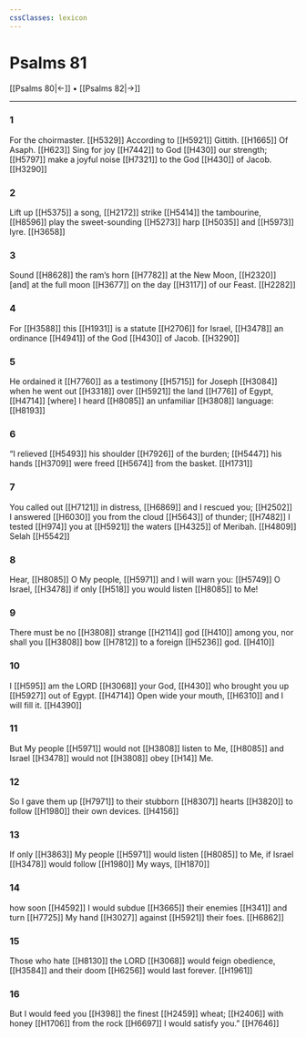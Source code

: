 ```yaml
---
cssClasses: lexicon
---
```


# Psalms 81

[[Psalms 80|←]] • [[Psalms 82|→]]

---

### 1
For the choirmaster. [[H5329]] According to [[H5921]] Gittith. [[H1665]] Of Asaph. [[H623]] Sing for joy [[H7442]] to God [[H430]] our strength; [[H5797]] make a joyful noise [[H7321]] to the God [[H430]] of Jacob. [[H3290]]

### 2
Lift up [[H5375]] a song, [[H2172]] strike [[H5414]] the tambourine, [[H8596]] play the sweet-sounding [[H5273]] harp [[H5035]] and [[H5973]] lyre. [[H3658]]

### 3
Sound [[H8628]] the ram’s horn [[H7782]] at the New Moon, [[H2320]] [and] at the full moon [[H3677]] on the day [[H3117]] of our Feast. [[H2282]]

### 4
For [[H3588]] this [[H1931]] is a statute [[H2706]] for Israel, [[H3478]] an ordinance [[H4941]] of the God [[H430]] of Jacob. [[H3290]]

### 5
He ordained it [[H7760]] as a testimony [[H5715]] for Joseph [[H3084]] when he went out [[H3318]] over [[H5921]] the land [[H776]] of Egypt, [[H4714]] [where] I heard [[H8085]] an unfamiliar [[H3808]] language: [[H8193]]

### 6
“I relieved [[H5493]] his shoulder [[H7926]] of the burden; [[H5447]] his hands [[H3709]] were freed [[H5674]] from the basket. [[H1731]]

### 7
You called out [[H7121]] in distress, [[H6869]] and I rescued you; [[H2502]] I answered [[H6030]] you from the cloud [[H5643]] of thunder; [[H7482]] I tested [[H974]] you at [[H5921]] the waters [[H4325]] of Meribah. [[H4809]] Selah [[H5542]]

### 8
Hear, [[H8085]] O My people, [[H5971]] and I will warn you: [[H5749]] O Israel, [[H3478]] if only [[H518]] you would listen [[H8085]] to Me! 

### 9
There must be no [[H3808]] strange [[H2114]] god [[H410]] among you,  nor shall you [[H3808]] bow [[H7812]] to a foreign [[H5236]] god. [[H410]]

### 10
I [[H595]] am the LORD [[H3068]] your God, [[H430]] who brought you up [[H5927]] out of Egypt. [[H4714]] Open wide your mouth, [[H6310]] and I will fill it. [[H4390]]

### 11
But My people [[H5971]] would not [[H3808]] listen to Me, [[H8085]] and Israel [[H3478]] would not [[H3808]] obey [[H14]] Me. 

### 12
So I gave them up [[H7971]] to their stubborn [[H8307]] hearts [[H3820]] to follow [[H1980]] their own devices. [[H4156]]

### 13
If only [[H3863]] My people [[H5971]] would listen [[H8085]] to Me,  if Israel [[H3478]] would follow [[H1980]] My ways, [[H1870]]

### 14
how soon [[H4592]] I would subdue [[H3665]] their enemies [[H341]] and turn [[H7725]] My hand [[H3027]] against [[H5921]] their foes. [[H6862]]

### 15
Those who hate [[H8130]] the LORD [[H3068]] would feign obedience, [[H3584]] and their doom [[H6256]] would last forever. [[H1961]]

### 16
But I would feed you [[H398]] the finest [[H2459]] wheat; [[H2406]] with honey [[H1706]] from the rock [[H6697]] I would satisfy you.” [[H7646]]

